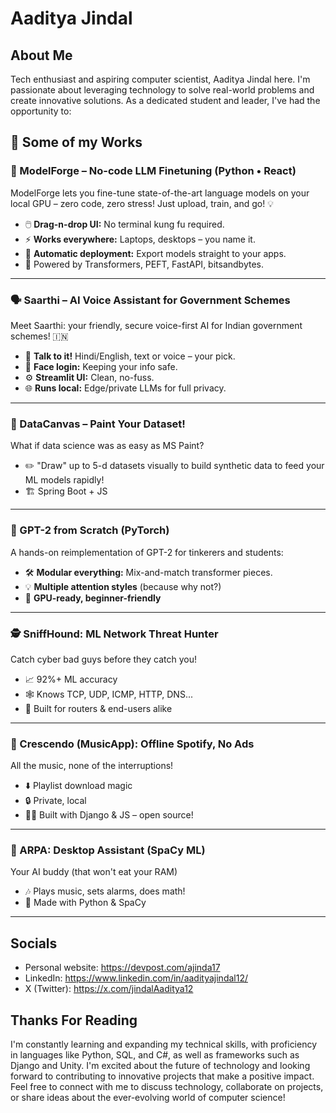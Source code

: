 # Aaditya Jindal
## About Me
Tech enthusiast and aspiring computer scientist, Aaditya Jindal here. I'm passionate about leveraging technology to solve real-world problems and create innovative solutions.
As a dedicated student and leader, I've had the opportunity to:

## 🚀 Some of my Works

### 🧩 ModelForge – No-code LLM Finetuning (Python • React)
ModelForge lets you fine-tune state-of-the-art language models on your local GPU – zero code, zero stress! Just upload, train, and go! 💡
- 🖱️ **Drag-n-drop UI:** No terminal kung fu required.
- ⚡ **Works everywhere:** Laptops, desktops – you name it.
- 🤖 **Automatic deployment:** Export models straight to your apps.
- 🔌 Powered by Transformers, PEFT, FastAPI, bitsandbytes.

---

### 🗣️ Saarthi – AI Voice Assistant for Government Schemes
Meet Saarthi: your friendly, secure voice-first AI for Indian government schemes! 🇮🇳
- 💬 **Talk to it!** Hindi/English, text or voice – your pick.
- 🔐 **Face login:** Keeping your info safe.
- ⚙️ **Streamlit UI:** Clean, no-fuss.
- 🌐 **Runs local:** Edge/private LLMs for full privacy.

---

### 🎨 DataCanvas – Paint Your Dataset!
What if data science was as easy as MS Paint?
- ✏️ "Draw" up to 5-d datasets visually to build synthetic data to feed your ML models rapidly!
- 🏗️ Spring Boot + JS

---

### 🧠 GPT-2 from Scratch (PyTorch)
A hands-on reimplementation of GPT-2 for tinkerers and students:
- 🛠️ **Modular everything:** Mix-and-match transformer pieces.
- 💡 **Multiple attention styles** (because why not?)
- 🚀 **GPU-ready, beginner-friendly**

---

### 🕵️ SniffHound: ML Network Threat Hunter
Catch cyber bad guys before they catch you!
- 📈 92%+ ML accuracy
- 🕸️ Knows TCP, UDP, ICMP, HTTP, DNS...
- 🔬 Built for routers & end-users alike

---

### 🎵 Crescendo (MusicApp): Offline Spotify, No Ads
All the music, none of the interruptions!
- ⬇️ Playlist download magic
- 🔒 Private, local
- 🧑‍💻 Built with Django & JS – open source!

---

### 🤖 ARPA: Desktop Assistant (SpaCy ML)
Your AI buddy (that won't eat your RAM)
- 🎶 Plays music, sets alarms, does math!
- 🐍 Made with Python & SpaCy

---

## Socials
- Personal website: https://devpost.com/ajinda17
- LinkedIn: https://www.linkedin.com/in/aadityajindal12/
- X (Twitter): https://x.com/jindalAaditya12

## Thanks For Reading
I'm constantly learning and expanding my technical skills, with proficiency in languages like Python, SQL, and C#, as well as frameworks such as Django and Unity. I'm excited about the future of technology and looking forward to contributing to innovative projects that make a positive impact.
Feel free to connect with me to discuss technology, collaborate on projects, or share ideas about the ever-evolving world of computer science!
